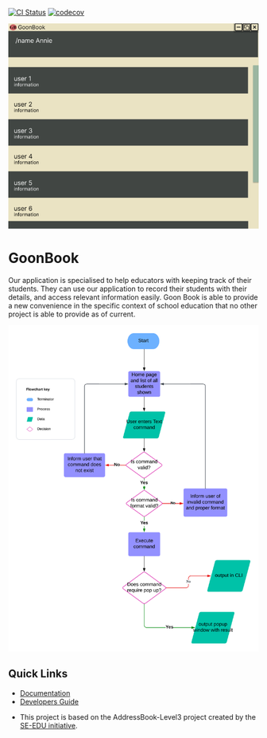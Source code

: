 [![CI Status](https://github.com/AY2425S1-CS2103T-W08-4/tp/workflows/Java%20CI/badge.svg)](https://github.com/AY2425S1-CS2103T-W08-4/tp/actions)
[![codecov](https://codecov.io/github/AY2425S1-CS2103T-W08-2/tp/graph/badge.svg?token=1LWE987C3X)](https://codecov.io/github/AY2425S1-CS2103T-W08-4/tp)

![Ui](docs/images/Ui.png)

# GoonBook

Our application is specialised to help educators with keeping track of their students. They can use our application to
record their students with their details, and access relevant information easily. Goon Book is able to provide a new
convenience in the specific context of school education that no other project is able to provide as of current.

![Ui](docs/images/basic_command_flowchart.png)

## Quick Links

- [Documentation](https://ay2425s1-cs2103t-w08-4.github.io/tp/)
- [Developers Guide](https://ay2425s1-cs2103t-w08-4.github.io/tp/DeveloperGuide.html)

* This project is based on the AddressBook-Level3 project created by the [SE-EDU initiative](https://se-education.org).
